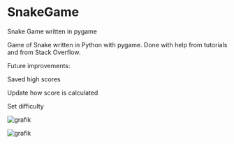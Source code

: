 # SnakeGame
Snake Game written in pygame

Game of Snake written in Python with pygame. Done with help from tutorials and from Stack Overflow.

Future improvements:

  Saved high scores
  
  Update how score is calculated
  
  Set difficulty


![grafik](https://user-images.githubusercontent.com/98595145/173789992-a40f2e48-d0c4-4a3c-afb6-084763d0fbba.png)


![grafik](https://user-images.githubusercontent.com/98595145/173790319-5d314470-b39f-4cc7-8770-e4cdd9c622df.png)

